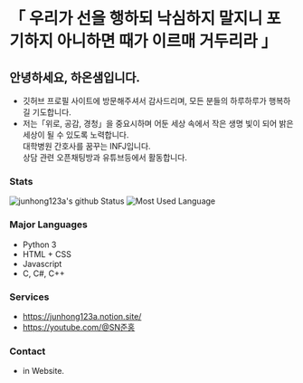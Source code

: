 # 「 우리가 선을 행하되 낙심하지 말지니 포기하지 아니하면 때가 이르매 거두리라 」
## 안녕하세요, 하온샘입니다.
* 깃허브 프로필 사이트에 방문해주셔서 감사드리며, 모든 분들의 하루하루가 행복하길 기도합니다.
* 저는「위로, 공감, 경청」을 중요시하며 어둔 세상 속에서 작은 생명 빛이 되어 밝은 세상이 될 수 있도록 노력합니다.<br>
대학병원 간호사를 꿈꾸는 INFJ입니다.<br>
상담 관련 오픈채팅방과 유튜브등에서 활동합니다.

### Stats
![junhong123a's github Status](https://github-readme-stats.vercel.app/api?username=junhong123a&count_private=true&show_icons=true&theme=tokyonight)
![Most Used Language](https://github-readme-stats.vercel.app/api/top-langs/?username=junhong123a&theme=tokyonight&layout=compact)<br/>

### Major Languages
* Python 3
* HTML + CSS
* Javascript
* C, C#, C++

### Services
* https://junhong123a.notion.site/
* https://youtube.com/@SN준홍

### Contact
* in Website.
